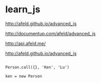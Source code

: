 learn_js
========

http://afeld.github.io/advanced_js

http://documentup.com/afeld/advanced_js

http://api.afeld.me/

http://afeld.github.io/advanced_js


```

Person.call({}, 'Ken', 'Lu')

ken = new Person
```
